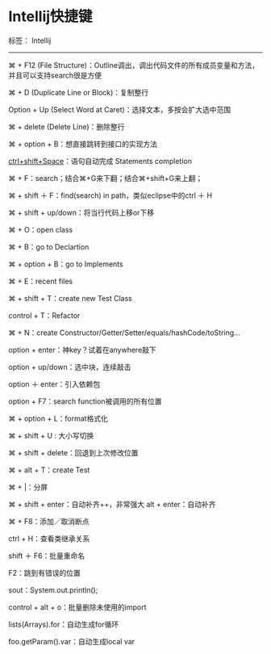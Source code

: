 ﻿# Intellij快捷键

标签： Intellij

---

⌘ + F12 (File Structure)：Outline调出，调出代码文件的所有成员变量和方法，并且可以支持search很是方便

⌘ + D (Duplicate Line or Block)：复制整行

Option + Up (Select Word at Caret)：选择文本，多按会扩大选中范围

⌘ + delete (Delete Line)：删除整行

⌘ + option + B：想直接跳转到接口的实现方法

[ctrl+shift+Space](http://www.oschina.net/question/12_70799)：语句自动完成 Statements completion

⌘ + F：search；结合⌘+G来下翻；结合⌘+shift+G来上翻；

⌘ + shift ＋ F：find(search) in path，类似eclipse中的ctrl ＋ H

⌘ + shift + up/down：将当行代码上移or下移

⌘ + O：open class

⌘ + B：go to Declartion

⌘ + option + B：go to Implements

⌘ + E：recent files

⌘ + shift + T：create new Test Class

control + T：Refactor

⌘ + N：create Constructor/Getter/Setter/equals/hashCode/toString...

option + enter：神key？试着在anywhere敲下

option + up/down：选中块，连续敲击

option ＋ enter：引入依赖包

option + F7：search function被调用的所有位置

⌘ + option + L：format格式化

⌘ + shift + U : 大小写切换

⌘ + shift + delete：回退到上次修改位置

⌘ + alt + T：create Test

⌘ + |：分屏

⌘ + shift + enter：自动补齐++，非常强大
alt + enter：自动补齐

⌘ + F8：添加／取消断点

ctrl + H：查看类继承关系

shift ＋ F6：批量重命名

F2：跳到有错误的位置

sout：System.out.println();

control + alt + o：批量删除未使用的import

lists(Arrays).for：自动生成for循环

foo.getParam().var：自动生成local var







